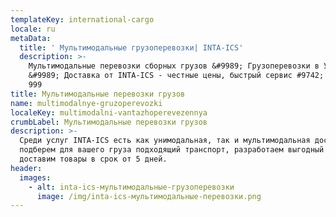 ```yaml
---
templateKey: international-cargo
locale: ru
metaData:
  title: ' Мультимодальные грузоперевозки| INTA-ICS'
  description: >-
    Мультимодальные перевозки сборных грузов &#9989; Грузоперевозки в Украину
    &#9989; Доставка от INTA-ICS - честные цены, быстрый сервис #9742; 068 5555
    999
title: Мультимодальные перевозки грузов
name: multimodalnye-gruzoperevozki
localeKey: multimodalni-vantazhoperevezennya
crumbLabel: Мультимодальные перевозки грузов
description: >-
  Среди услуг INTA-ICS есть как унимодальная, так и мультимодальная доставка. Мы
  подберем для вашего груза подходящий транспорт, разработаем выгодный маршрут и
  доставим товары в срок от 5 дней.
header:
  images:
    - alt: inta-ics-мультимодальные-грузоперевозки
      image: /img/inta-ics-мультимодальные-перевозки.png
---
```

